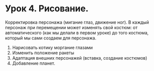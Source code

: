 # Урок 4. Рисование.   
  
Корректировка персонажа (мигание глаз, движение ног). В каждый персонаж при перемещении может изменять свой костюм: от автоматического (как мы делали в первом уроке) до того костюма, который мы сами создаем для персонажа.

1. Нарисовать котику моргание глазами
2. Изменить положение ракеты
3. Адаптация внешних персонажей (вставка, создание костюмов)
4. Добавление планет.